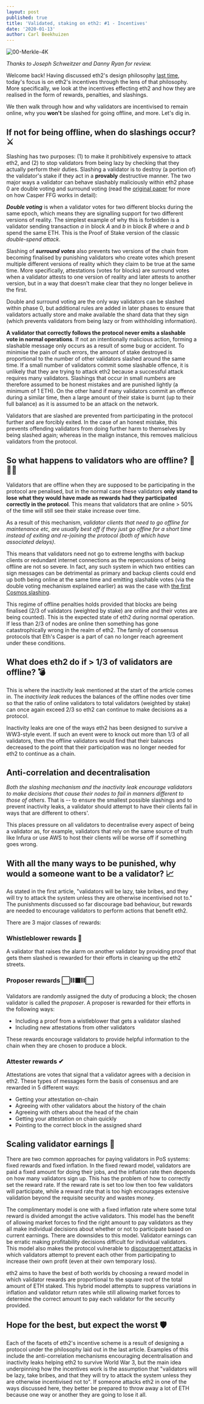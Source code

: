 ```yaml
---
layout: post
published: true
title: 'Validated, staking on eth2: #1 - Incentives'
date: '2020-01-13'
author: Carl Beekhuizen
---
```


![00-Merkle-4K](https://blog.ethereum.org/img/2019/11/00-Merkle-4K.png)

*Thanks to Joseph Schweitzer and Danny Ryan for review.*

Welcome back! Having discussed eth2's design philosophy [last time](https://blog.ethereum.org/2019/11/27/Validated-Staking-on-eth2-0/), today's focus is on eth2's incentives through the lens of that philosophy. More specifically, we look at the incentives effecting eth2 and how they are realised in the form of rewards, penalties, and slashings. 

We then walk through how and why validators are incentivised to remain online, why you **won't** be slashed for going offline, and more. Let's dig in.

## If not for being offline, when do slashings occur? ⚔️

Slashing has two purposes: (1) to make it prohibitively expensive to attack eth2, and (2) to stop validators from being lazy by checking that they actually perform their duties. Slashing a validator is to destroy (a portion of) the validator's stake if they act in a **provably** destructive manner. The two major ways a validator can behave slashably maliciously within eth2 phase 0 are double voting and surround voting (read the [original paper](https://arxiv.org/abs/1710.09437) for more on how Casper FFG works in detail):

***Double voting*** is when a validator votes for two different blocks during the same epoch, which means they are signalling support for two different versions of reality. The simplest example of why this is forbidden is a validator sending transaction $a$ in block $A$ and $b$ in block $B$ where $a$ and $b$ spend the same ETH. This is the Proof of Stake version of the classic *double-spend attack*.

Slashing of ***surround votes*** also prevents two versions of the chain from becoming finalised by punishing validators who create votes which present multiple different versions of reality which they claim to be true at the same time. More specifically, attestations (votes for blocks) are surround votes when a validator attests to one version of reality and later attests to another version, but in a way that doesn't make clear that they no longer believe in the first.

Double and surround voting are the only way validators can be slashed within phase 0, but additional rules are added in later phases to ensure that validators actually store and make available the shard data that they sign (which prevents validators from being lazy or from withholding information).

**A validator that correctly follows the protocol never emits a slashable vote in normal operations**. If not an intentionally malicious action, forming a slashable message only occurs as a result of some bug or accident. To minimise the pain of such errors, the amount of stake destroyed is proportional to the number of other validators slashed around the same time. If a small number of validators commit some slashable offence, it is unlikely that they are trying to attack eth2 because a successful attack requires many validators. Slashings that occur in small numbers are therefore assumed to be honest mistakes and are punished lightly (a minimum of 1 ETH). On the other hand if many validators commit an offence during a similar time, then a large amount of their stake is burnt (up to their full balance) as it is assumed to be an attack on the network.

Validators that are slashed are prevented from participating in the protocol further and are forcibly exited. In the case of an honest mistake, this prevents offending validators from doing further harm to themselves by being slashed again; whereas in the malign instance, this removes malicious validators from the protocol.

## So what happens to validators who are offline? 🚫👩‍💻

Validators that are offline when they are supposed to be participating in the protocol are penalised, but in the normal case these validators **only stand to lose what they would have made as rewards had they participated correctly in the protocol**. This means that validators that are online > 50% of the time will still see their stake increase over time.

As a result of this mechanism, *validator clients that need to go offline for maintenance etc, are usually best off if they just go offine for a short time instead of exiting and re-joining the protocol (both of which have associated delays)*. 

This means that validators need not go to extreme lengths with backup clients or redundant internet connections as the repercussions of being offline are not so severe. In fact, any such system in which two entities can sign messages can be detrimental as primary and backup clients could end up both being online at the same time and emitting slashable votes (via the double voting mechanism explained earlier) as was the case with [the first Cosmos slashing](https://twitter.com/zmanian/status/1145072296723275776).

This regime of offline penalties holds provided that blocks are being finalised (2/3 of validators (weighted by stake) are online and their votes are being counted). This is the expected state of eth2 during normal operation. If less than 2/3 of nodes are online then something has gone catastrophically wrong in the realm of eth2. The family of consensus protocols that Eth's Casper is a part of can no longer reach agreement under these conditions.

## What does eth2 do if > 1/3 of validators are offline? 💣

This is where the inactivity leak mentioned at the start of the article comes in. The *inactivity leak* reduces the balances of the offline nodes over time so that the ratio of online validators to total validators (weighted by stake) can once again exceed 2/3 so eth2 can continue to make decisions as a protocol.

Inactivity leaks are one of the ways eth2 has been designed to survive a WW3-style event. If such an event were to knock out more than 1/3 of all validators, then the offline validators would find that their balances decreased to the point that their participation was no longer needed for eth2 to continue as a chain.

## Anti-correlation and decentralisation

*Both the slashing mechanism and the inactivity leak encourage validators to make decisions that cause their nodes to fail in manners different to those of others*. That is -- to ensure the smallest possible slashings and to prevent inactivity leaks, a validator should attempt to have their clients fail in ways that are different to others'.

This places pressure on all validators to decentralise every aspect of being a validator as, for example, validators that rely on the same source of truth like Infura or use AWS to host their clients will be worse off if something goes wrong.

## With all the many ways to be punished, why would a someone want to be a validator? 📈

As stated in the first article, "validators will be lazy, take bribes, and they will try to attack the system unless they are otherwise incentivised not to." The punishments discussed so far discourage bad behaviour, but rewards are needed to encourage validators to perform actions that benefit eth2.

There are 3 major classes of rewards:

### Whistleblower rewards 🚓

A validator that raises the alarm on another validator by providing proof that gets them slashed is rewarded for their efforts in cleaning up the eth2 streets.

### Proposer rewards ⬜️⛓⬛️⛓⬜️

Validators are randomly assigned the duty of producing a block; the chosen validator is called the *proposer*. A proposer is rewarded for their efforts in the following ways:

* Including a proof from a wistleblower that gets a validator slashed
* Including new attestations from other validators

These rewards encourage validators to provide helpful information to the chain when they are chosen to produce a block.

### Attester rewards ✔

Attestations are votes that signal that a validator agrees with a decision in eth2. These types of messages form the basis of consensus and are rewarded in 5 different ways:

* Getting your attestation on-chain
* Agreeing with other validators about the history of the chain
* Agreeing with others about the head of the chain
* Getting your attestation on chain quickly
* Pointing to the correct block in the assigned shard

## Scaling validator earnings 💸

There are two common approaches for paying validators in PoS systems: fixed rewards and fixed inflation. In the fixed reward model, validators are paid a fixed amount for doing their jobs, and the inflation rate then depends on how many validators sign up. This has the problem of how to correctly set the reward rate. If the reward rate is set too low then too few validators will participate, while a reward rate that is too high encourages extensive validation beyond the requisite security and wastes money.

The complimentary model is one with a fixed inflation rate where some total reward is divided amongst the active validators. This model has the benefit of allowing market forces to find the right amount to pay validators as they all make individual decisions about whether or not to participate based on current earnings. There are downsides to this model. Validator earnings can be erratic making profitability decisions difficult for individual validators. This model also makes the protocol vulnerable to [discouragement attacks](https://github.com/ethereum/research/raw/master/papers/discouragement/discouragement.pdf) in which validators attempt to prevent each other from participating to increase their own profit (even at their own temporary loss).

eth2 aims to have the best of both worlds by choosing a reward model in which validator rewards are proportional to the square root of the total amount of ETH staked. This hybrid model attempts to suppress variations in inflation and validator return rates while still allowing market forces to determine the correct amount to pay each validator for the security provided.

## Hope for the best, but expect the worst 🛡️

Each of the facets of eth2's incentive scheme is a result of designing a protocol under the philosophy laid out in the last article. Examples of this include the anti-correlation mechanisms encouraging decentralisation and inactivity leaks helping eth2 to survive World War 3, but the main idea underpinning how the incentives work is the assumption that "validators will be lazy, take bribes, and that they will try to attack the system unless they are otherwise incentivised not to". If someone attacks eth2 in one of the ways discussed here, they better be prepared to throw away a lot of ETH because one way or another they are going to lose it all.


